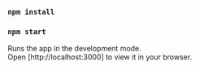 ### `npm install`

### `npm start`

Runs the app in the development mode.\
Open [http://localhost:3000] to view it in your browser.
